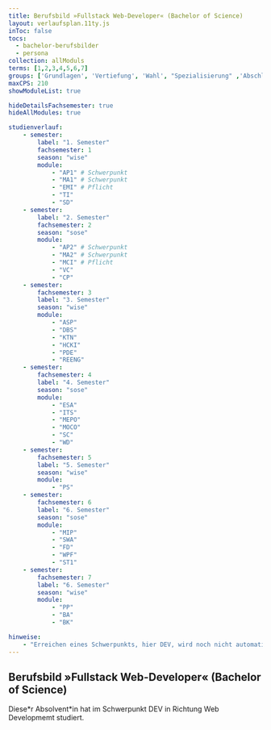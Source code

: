 ```yaml
---
title: Berufsbild »Fullstack Web-Developer« (Bachelor of Science)
layout: verlaufsplan.11ty.js
inToc: false
tocs:
  - bachelor-berufsbilder
  - persona
collection: allModuls
terms: [1,2,3,4,5,6,7]
groups: ['Grundlagen', 'Vertiefung', 'Wahl', "Spezialisierung" ,'Abschluss','']
maxCPS: 210
showModuleList: true

hideDetailsFachsemester: true
hideAllModules: true

studienverlauf:
    - semester:
        label: "1. Semester"
        fachsemester: 1
        season: "wise"
        module:
            - "AP1" # Schwerpunkt
            - "MA1" # Schwerpunkt
            - "EMI" # Pflicht
            - "TI"
            - "SD"
    - semester:
        label: "2. Semester"
        fachsemester: 2
        season: "sose"
        module: 
            - "AP2" # Schwerpunkt
            - "MA2" # Schwerpunkt
            - "MCI" # Pflicht
            - "VC"
            - "CP"
    - semester:
        fachsemester: 3
        label: "3. Semester"
        season: "wise"
        module: 
            - "ASP"
            - "DBS"
            - "KTN"
            - "HCKI"
            - "PDE"
            - "REENG"
    - semester:
        fachsemester: 4
        label: "4. Semester"
        season: "sose"
        module:
            - "ESA"
            - "ITS"
            - "MEPO"
            - "MOCO"
            - "SC"
            - "WD"
    - semester:
        fachsemester: 5
        label: "5. Semester"
        season: "wise"
        module:
            - "PS"
    - semester:
        fachsemester: 6
        label: "6. Semester"
        season: "sose"
        module:
            - "MIP"
            - "SWA"
            - "FD"
            - "WPF"
            - "ST1"
    - semester:
        fachsemester: 7
        label: "6. Semester"
        season: "wise"
        module:
            - "PP"
            - "BA"
            - "BK"

hinweise:
    - "Erreichen eines Schwerpunkts, hier DEV, wird noch nicht automatisch geprüft"
---
```

## Berufsbild »Fullstack Web-Developer« (Bachelor of Science)

Diese\*r Absolvent\*in hat im Schwerpunkt DEV in Richtung Web Developmemt studiert.
